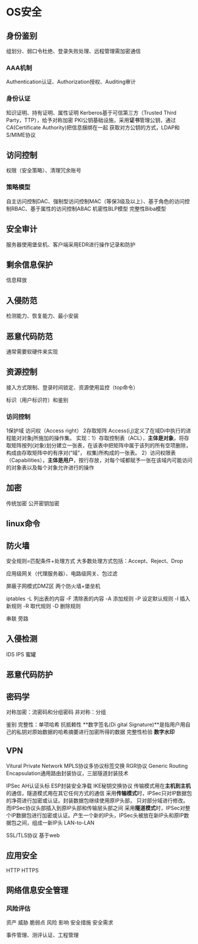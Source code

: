 # OS安全
## 身份鉴别
组划分、弱口令杜绝、登录失败处理、远程管理需加密通信
### AAA机制
Authentication认证、Authorization授权、Auditing审计
### 身份认证
知识证明、持有证明、属性证明
Kerberos基于可信第三方（Trusted Third Party，TTP），给予对称加密
PKI公钥基础设施，采用**证书**管理公钥，通过CA(Certificate Authority)把信息捆绑在一起
获取对方公钥的方式，LDAP和S/MIME协议
## 访问控制
权限（安全策略）、清理冗余账号
### 策略模型
自主访问控制DAC、强制型访问控制MAC（等保3级及以上）、基于角色的访问控制RBAC、基于属性的访问控制ABAC
机密性BLP模型 完整性Biba模型
## 安全审计
服务器使用堡垒机、客户端采用EDR进行操作记录和防护
## 剩余信息保护
信息释放
## 入侵防范
检测能力、恢复能力、最小安装
## 恶意代码防范 
通常需要软硬件来实现
## 资源控制
接入方式限制、登录时间锁定、资源使用监控（top命令）

标识（用户标识符）和鉴别

### 访问控制
1保护域 访问权（Access right）
2存取矩阵 Access(i,j)定义了在域Di中执行的进程能对对象j所施加的操作集。
实现：1）存取控制表（ACL），**主体是对象**，将存取矩阵按列(对象)划分建立一张表，在该表中把矩阵中属于该列的所有空项删除，构成由存取矩阵中的有序对(“域”， 权集)所构成的一张表。
2）访问权限表（Capabilities），**主体是用户**，按行存放，对每个域都赋予一张在该域内可能访问的对象表以及每个对象允许进行的操作

## 加密
传统加密
公开密钥加密

## linux命令

## 防火墙

安全规则=匹配条件+处理方式
大多数处理方式包括：Accept、Reject、Drop

应用级网关（代理服务器）、电路级网关、包过滤

屏蔽子网模式DMZ区 两个防火墙+堡垒机

iptables
-L 列出表的内容
-F 清除表的内容
-A 添加规则
-P 设定默认规则
-I 插入新规则
-R 取代规则
-D 删除规则


串联 旁路

## 入侵检测

IDS IPS 蜜罐

## 恶意代码防护

## 密码学

对称加密：流密码和分组密码
非对称：分组

鉴别
完整性：单项哈希
抗抵赖性
**数字签名(Di  gital Signature)**是指用户用自己的私钥对原始数据的哈希摘要进行加密所得的数据  完整性检验
**数字水印** 
 

## VPN
Vitural Private Network
MPLS协议多协议标签交换
RGR协议 Generic Routing Encapsulation通用路由封装协议，三层隧道封装技术

IPSec AH认证头标 ESP封装安全净载 IKE秘钥交换协议
传输模式用在**主机到主机**的通信，隧道模式用在其它任何方式的通信
采用**传输模式**时，IPSec只对IP数据包的净荷进行加密或认证。封装数据包继续使用原IP头部， 只对部分域进行修改。而IPSec协议头部插入到原IP头部和传输层头部之间
采用**隧道模式**时，IPSec对整个IP数据包进行加密或认证。产生一个新的IP头，IPSec头被放在新IP头和原IP数据包之间，组成一新IP头 LAN-to-LAN

SSL/TLS协议 基于web

## 应用安全

HTTP
HTTPS

## 网络信息安全管理

### 风险评估
资产 威胁 脆弱点 风险 影响 安全措施 安全需求 


事件管理、测评认证、工程管理
